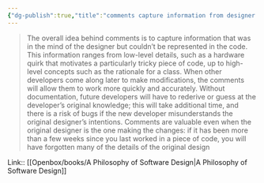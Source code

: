 ```yaml
---
{"dg-publish":true,"title":"comments capture information from designer mind","tags":["quotes"],"date":"2023-05-14T09:24:21+04:00","modified_at":"2023-08-11T15:34:21+03:00","alias":"comments capture information from designer mind","dg-path":"/quotes/202305140924.md","permalink":"/quotes/202305140924/","dgPassFrontmatter":true}
---
```



> The overall idea behind comments is to capture information that was in the mind of the designer but couldn’t be represented in the code. This information ranges from low-level details, such as a hardware quirk that motivates a particularly tricky piece of code, up to high-level concepts such as the rationale for a class. When other developers come along later to make modifications, the comments will allow them to work more quickly and accurately. Without documentation, future developers will have to rederive or guess at the developer’s original knowledge; this will take additional time, and there is a risk of bugs if the new developer misunderstands the original designer’s intentions. Comments are valuable even when the original designer is the one making the changes: if it has been more than a few weeks since you last worked in a piece of code, you will have forgotten many of the details of the original design

Link:: [[Openbox/books/A Philosophy of Software Design|A Philosophy of Software Design]]
